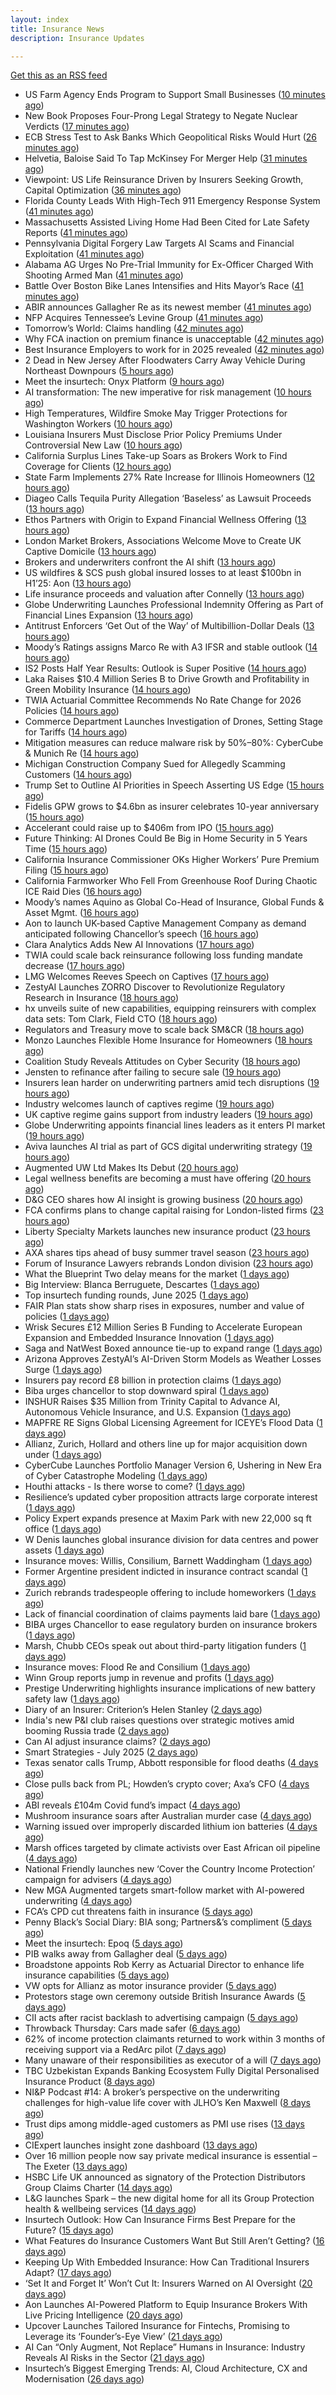 ```yaml
---
layout: index
title: Insurance News
description: Insurance Updates

---
```


[Get this as an RSS feed](/insurance.rss)

<!-- news_marker starts -->
- US Farm Agency Ends Program to Support Small Businesses ([10 minutes ago](https://www.insurancejournal.com/news/national/2025/07/16/831737.htm))
- New Book Proposes Four-Prong Legal Strategy to Negate Nuclear Verdicts ([17 minutes ago](https://www.insurancejournal.com/news/national/2025/07/16/831699.htm))
- ECB Stress Test to Ask Banks Which Geopolitical Risks Would Hurt ([26 minutes ago](https://www.insurancejournal.com/news/international/2025/07/16/831667.htm))
- Helvetia, Baloise Said To Tap McKinsey For Merger Help ([31 minutes ago](https://www.insurancejournal.com/news/international/2025/07/16/831778.htm))
- Viewpoint: US Life Reinsurance Driven by Insurers Seeking Growth, Capital Optimization ([36 minutes ago](https://www.insurancejournal.com/news/international/2025/07/16/831084.htm))
- Florida County Leads With High-Tech 911 Emergency Response System ([41 minutes ago](https://www.insurancejournal.com/news/southeast/2025/07/16/831650.htm))
- Massachusetts Assisted Living Home Had Been Cited for Late Safety Reports ([41 minutes ago](https://www.insurancejournal.com/news/east/2025/07/16/831828.htm))
- Pennsylvania Digital Forgery Law Targets AI Scams and Financial Exploitation ([41 minutes ago](https://www.insurancejournal.com/news/east/2025/07/16/830890.htm))
- Alabama AG Urges No Pre-Trial Immunity for Ex-Officer Charged With Shooting Armed Man ([41 minutes ago](https://www.insurancejournal.com/news/southeast/2025/07/16/831453.htm))
- Battle Over Boston Bike Lanes Intensifies and Hits Mayor’s Race ([41 minutes ago](https://www.insurancejournal.com/news/east/2025/07/16/831561.htm))
- ABIR announces Gallagher Re as its newest member ([41 minutes ago](https://www.reinsurancene.ws/abir-announces-gallagher-re-as-its-newest-member/))
- NFP Acquires Tennessee’s Levine Group ([41 minutes ago](https://www.insurancejournal.com/news/southeast/2025/07/16/831669.htm))
- Tomorrow’s World: Claims handling ([42 minutes ago](https://www.postonline.co.uk/claims/7958005/tomorrow%E2%80%99s-world-claims-handling))
- Why FCA inaction on premium finance is unacceptable ([42 minutes ago](https://www.postonline.co.uk/personal/7957875/why-fca-inaction-on-premium-finance-is-unacceptable))
- Best Insurance Employers to work for in 2025 revealed ([42 minutes ago](https://www.postonline.co.uk/personal/7957887/best-insurance-employers-to-work-for-in-2025-revealed))
- 2 Dead in New Jersey After Floodwaters Carry Away Vehicle During Northeast Downpours ([5 hours ago](https://www.insurancejournal.com/news/east/2025/07/15/831825.htm))
- Meet the insurtech: Onyx Platform ([9 hours ago](https://www.dig-in.com/news/meet-the-insurtech-onyx-platform))
- AI transformation: The new imperative for risk management ([10 hours ago](https://www.dig-in.com/opinion/ai-transformation-is-vital-for-risk-management))
- High Temperatures, Wildfire Smoke May Trigger Protections for Washington Workers ([10 hours ago](https://www.insurancejournal.com/news/west/2025/07/15/831772.htm))
- Louisiana Insurers Must Disclose Prior Policy Premiums Under Controversial New Law ([10 hours ago](https://www.insurancejournal.com/news/southcentral/2025/07/15/831755.htm))
- California Surplus Lines Take-up Soars as Brokers Work to Find Coverage for Clients ([12 hours ago](https://www.insurancejournal.com/news/west/2025/07/15/831751.htm))
- State Farm Implements 27% Rate Increase for Illinois Homeowners ([12 hours ago](https://www.insurancejournal.com/news/midwest/2025/07/15/831701.htm))
- Diageo Calls Tequila Purity Allegation ‘Baseless’ as Lawsuit Proceeds ([13 hours ago](https://www.insurancejournal.com/news/national/2025/07/15/831736.htm))
- Ethos Partners with Origin to Expand Financial Wellness Offering ([13 hours ago](https://www.insurtechinsights.com/ethos-partners-with-origin-to-expand-financial-wellness-offering/))
- London Market Brokers, Associations Welcome Move to Create UK Captive Domicile ([13 hours ago](https://www.insurancejournal.com/news/international/2025/07/15/831712.htm))
- Brokers and underwriters confront the AI shift ([13 hours ago](https://www.insurancebusinessmag.com/uk/news/technology/brokers-and-underwriters-confront-the-ai-shift-542633.aspx))
- US wildfires & SCS push global insured losses to at least $100bn in H1’25: Aon ([13 hours ago](https://www.reinsurancene.ws/us-wildfires-scs-push-global-insured-losses-to-at-least-100bn-in-h125-aon/))
- Life insurance proceeds and valuation after Connelly ([13 hours ago](https://www.dig-in.com/opinion/redemptions-and-reality-life-insurance-proceeds-and-valuation-after-connelly))
- Globe Underwriting Launches Professional Indemnity Offering as Part of Financial Lines Expansion ([13 hours ago](https://www.insurtechinsights.com/globe-underwriting-launches-professional-indemnity-offering-as-part-of-financial-lines-expansion/))
- Antitrust Enforcers ‘Get Out of the Way’ of Multibillion-Dollar Deals ([13 hours ago](https://www.insurancejournal.com/news/national/2025/07/15/831704.htm))
- Moody’s Ratings assigns Marco Re with A3 IFSR and stable outlook ([14 hours ago](https://www.reinsurancene.ws/moodys-ratings-assigns-marco-re-with-a3-ifsr-and-stable-outlook/))
- IS2 Posts Half Year Results: Outlook is Super Positive ([14 hours ago](https://insurance-edge.net/2025/07/15/is2-posts-half-year-results-outlook-is-super-positive/))
- Laka Raises $10.4 Million Series B to Drive Growth and Profitability in Green Mobility Insurance ([14 hours ago](https://www.insurtechinsights.com/laka-raises-10-4-million-series-b-to-drive-growth-and-profitability-in-green-mobility-insurance/))
- TWIA Actuarial Committee Recommends No Rate Change for 2026 Policies ([14 hours ago](https://www.insurancejournal.com/news/southcentral/2025/07/15/831577.htm))
- Commerce Department Launches Investigation of Drones, Setting Stage for Tariffs ([14 hours ago](https://www.insurancejournal.com/news/national/2025/07/15/831688.htm))
- Mitigation measures can reduce malware risk by 50%–80%: CyberCube & Munich Re ([14 hours ago](https://www.reinsurancene.ws/mitigation-measures-can-reduce-malware-risk-by-50-80-cybercube-munich-re/))
- Michigan Construction Company Sued for Allegedly Scamming Customers ([14 hours ago](https://www.insurancejournal.com/news/midwest/2025/07/15/831685.htm))
- Trump Set to Outline AI Priorities in Speech Asserting US Edge ([15 hours ago](https://www.insurancejournal.com/news/national/2025/07/15/831678.htm))
- Fidelis GPW grows to $4.6bn as insurer celebrates 10-year anniversary ([15 hours ago](https://www.reinsurancene.ws/fidelis-gpw-grows-to-4-6bn-as-insurer-celebrates-10-year-anniversary/))
- Accelerant could raise up to $406m from IPO ([15 hours ago](https://www.reinsurancene.ws/accelerant-could-raise-up-to-406m-from-ipo/))
- Future Thinking: AI Drones Could Be Big in Home Security in 5 Years Time ([15 hours ago](https://insurance-edge.net/2025/07/15/future-thinking-ai-drones-could-be-big-in-home-security-in-5-years-time/))
- California Insurance Commissioner OKs Higher Workers’ Pure Premium Filing ([15 hours ago](https://www.insurancejournal.com/news/west/2025/07/15/831676.htm))
- California Farmworker Who Fell From Greenhouse Roof During Chaotic ICE Raid Dies ([16 hours ago](https://www.insurancejournal.com/news/west/2025/07/15/831465.htm))
- Moody’s names Aquino as Global Co-Head of Insurance, Global Funds & Asset Mgmt. ([16 hours ago](https://www.reinsurancene.ws/moodys-names-aquino-as-global-co-head-of-insurance-global-funds-asset-mgmt/))
- Aon to launch UK-based Captive Management Company as demand anticipated following Chancellor’s speech ([16 hours ago](https://www.reinsurancene.ws/aon-to-launch-uk-based-captive-management-company-as-demand-anticipated-following-chancellors-speech/))
- Clara Analytics Adds New AI Innovations ([17 hours ago](https://insurance-edge.net/2025/07/15/clara-analytics-adds-new-ai-innovations/))
- TWIA could scale back reinsurance following loss funding mandate decrease ([17 hours ago](https://www.reinsurancene.ws/twia-could-scale-back-reinsurance-following-loss-funding-mandate-decrease/))
- LMG Welcomes Reeves Speech on Captives ([17 hours ago](https://insurance-edge.net/2025/07/15/lmg-welcomes-reeves-speech-on-captives/))
- ZestyAI Launches ZORRO Discover to Revolutionize Regulatory Research in Insurance ([18 hours ago](https://www.insurtechinsights.com/zestyai-launches-zorro-discover-to-revolutionize-regulatory-research-in-insurance/))
- hx unveils suite of new capabilities, equipping reinsurers with complex data sets: Tom Clark, Field CTO ([18 hours ago](https://www.reinsurancene.ws/hx-unveils-suite-of-new-capabilities-equipping-reinsurers-with-complex-data-sets-tom-clark-field-cto/))
- Regulators and Treasury move to scale back SM&CR ([18 hours ago](https://www.postonline.co.uk/regulation/7958140/regulators-and-treasury-move-to-scale-back-smcr))
- Monzo Launches Flexible Home Insurance for Homeowners ([18 hours ago](https://www.insurtechinsights.com/monzo-launches-flexible-home-insurance-for-homeowners/))
- Coalition Study Reveals Attitudes on Cyber Security ([18 hours ago](https://insurance-edge.net/2025/07/15/coalition-study-reveals-attitudes-on-cyber-security/))
- Jensten to refinance after failing to secure sale ([19 hours ago](https://www.postonline.co.uk/news/7958135/jensten-to-refinance-after-failing-to-secure-sale))
- Insurers lean harder on underwriting partners amid tech disruptions ([19 hours ago](https://www.insurancebusinessmag.com/uk/news/technology/insurers-lean-harder-on-underwriting-partners-amid-tech-disruptions-542562.aspx))
- Industry welcomes launch of captives regime ([19 hours ago](https://www.postonline.co.uk/news/7958138/industry-welcomes-launch-of-captives-regime))
- UK captive regime gains support from industry leaders ([19 hours ago](https://www.insurancebusinessmag.com/uk/news/breaking-news/uk-captive-regime-gains-support-from-industry-leaders-542556.aspx))
- Globe Underwriting appoints financial lines leaders as it enters PI market ([19 hours ago](https://www.insurancebusinessmag.com/uk/news/professional-liability/globe-underwriting-appoints-financial-lines-leaders-as-it-enters-pi-market-542553.aspx))
- Aviva launches AI trial as part of GCS digital underwriting strategy ([19 hours ago](https://www.insurancebusinessmag.com/uk/news/technology/aviva-launches-ai-trial-as-part-of-gcs-digital-underwriting-strategy-542551.aspx))
- Augmented UW Ltd Makes Its Debut ([20 hours ago](https://insurance-edge.net/2025/07/15/augmented-uw-ltd-makes-its-debut/))
- Legal wellness benefits are becoming a must have offering ([20 hours ago](https://www.dig-in.com/opinion/legal-wellness-benefits-are-becoming-a-must-have-offering))
- D&G CEO shares how AI insight is growing business ([20 hours ago](https://www.postonline.co.uk/personal/7958136/dg-ceo-shares-how-ai-insight-is-growing-business))
- FCA confirms plans to change capital raising for London-listed firms ([23 hours ago](https://www.insurancebusinessmag.com/uk/news/breaking-news/fca-confirms-plans-to-change-capital-raising-for-londonlisted-firms-542543.aspx))
- Liberty Specialty Markets launches new insurance product ([23 hours ago](https://www.insurancebusinessmag.com/uk/news/professional-liability/liberty-specialty-markets-launches-new-insurance-product-542541.aspx))
- AXA shares tips ahead of busy summer travel season ([23 hours ago](https://www.insurancebusinessmag.com/uk/news/auto-motor/axa-shares-tips-ahead-of-busy-summer-travel-season-542540.aspx))
- Forum of Insurance Lawyers rebrands London division ([23 hours ago](https://www.insurancebusinessmag.com/uk/news/breaking-news/forum-of-insurance-lawyers-rebrands-london-division-542539.aspx))
- What the Blueprint Two delay means for the market ([1 days ago](https://www.postonline.co.uk/lloyd%E2%80%99slondon/7958116/what-the-blueprint-two-delay-means%C2%A0for-the-market))
- Big Interview: Blanca Berruguete, Descartes ([1 days ago](https://www.postonline.co.uk/commercial/7957897/big-interview-blanca-berruguete-descartes))
- Top insurtech funding rounds, June 2025 ([1 days ago](https://www.dig-in.com/list/top-insurtech-funding-rounds-june-2025))
- FAIR Plan stats show sharp rises in exposures, number and value of policies ([1 days ago](https://www.dig-in.com/news/california-fair-plan-exposures-and-policies-rise-sharply))
- Wrisk Secures £12 Million Series B Funding to Accelerate European Expansion and Embedded Insurance Innovation ([1 days ago](https://www.insurtechinsights.com/wrisk-secures-12-million-series-b-funding-to-accelerate-european-expansion-and-embedded-insurance-innovation/))
- Saga and NatWest Boxed announce tie-up to expand range ([1 days ago](https://www.postonline.co.uk/personal/7958133/saga-and-natwest-boxed-tie-up-to-expand-range))
- Arizona Approves ZestyAI’s AI-Driven Storm Models as Weather Losses Surge ([1 days ago](https://www.insurtechinsights.com/arizona-approves-zestyais-ai-driven-storm-models-as-weather-losses-surge/))
- Insurers pay record £8 billion in protection claims ([1 days ago](https://www.insurancebusinessmag.com/uk/news/life-insurance/insurers-pay-record-8-billion-in-protection-claims-542469.aspx))
- Biba urges chancellor to stop downward spiral ([1 days ago](https://www.postonline.co.uk/news/7958131/biba-urges-chancellor-to-stop-downward-spiral))
- INSHUR Raises $35 Million from Trinity Capital to Advance AI, Autonomous Vehicle Insurance, and U.S. Expansion ([1 days ago](https://www.insurtechinsights.com/inshur-raises-35-million-from-trinity-capital-to-advance-ai-autonomous-vehicle-insurance-and-u-s-expansion/))
- MAPFRE RE Signs Global Licensing Agreement for ICEYE’s Flood Data ([1 days ago](https://www.insurtechinsights.com/mapfre-re-signs-global-licensing-agreement-for-iceyes-flood-data/))
- Allianz, Zurich, Hollard and others line up for major acquisition down under ([1 days ago](https://www.insurancebusinessmag.com/uk/news/travel/allianz-zurich-hollard-and-others-line-up-for-major-acquisition-down-under-542379.aspx))
- CyberCube Launches Portfolio Manager Version 6, Ushering in New Era of Cyber Catastrophe Modeling ([1 days ago](https://www.insurtechinsights.com/cybercube-launches-portfolio-manager-version-6-ushering-in-new-era-of-cyber-catastrophe-modeling/))
- Houthi attacks - Is there worse to come? ([1 days ago](https://www.insurancebusinessmag.com/uk/news/marine/houthi-attacks--is-there-worse-to-come-542346.aspx))
- Resilience’s updated cyber proposition attracts large corporate interest ([1 days ago](https://www.postonline.co.uk/commercial/7958128/resilience%E2%80%99s-updated-cyber-proposition-attracts-large-corporate-interest))
- Policy Expert expands presence at Maxim Park with new 22,000 sq ft office ([1 days ago](https://www.insurancebusinessmag.com/uk/news/breaking-news/policy-expert-expands-presence-at-maxim-park-with-new-22000-sq-ft-office-542417.aspx))
- W Denis launches global insurance division for data centres and power assets ([1 days ago](https://www.insurancebusinessmag.com/uk/news/breaking-news/w-denis-launches-global-insurance-division-for-data-centres-and-power-assets-542423.aspx))
- Insurance moves: Willis, Consilium, Barnett Waddingham ([1 days ago](https://www.insurancebusinessmag.com/uk/news/breaking-news/insurance-moves-willis-consilium-barnett-waddingham-542428.aspx))
- Former Argentine president indicted in insurance contract scandal ([1 days ago](https://www.insurancebusinessmag.com/uk/news/breaking-news/former-argentine-president-indicted-in-insurance-contract-scandal-542431.aspx))
- Zurich rebrands tradespeople offering to include homeworkers ([1 days ago](https://www.postonline.co.uk/broker/7958125/zurich-rebrands-tradespeople-offering-to-include-homeworkers))
- Lack of financial coordination of claims payments laid bare ([1 days ago](https://www.postonline.co.uk/claims/7957912/lack-of-financial-coordination-of-claims-payments-laid-bare))
- BIBA urges Chancellor to ease regulatory burden on insurance brokers ([1 days ago](https://www.insurancebusinessmag.com/uk/news/breaking-news/biba-urges-chancellor-to-ease-regulatory-burden-on-insurance-brokers-542406.aspx))
- Marsh, Chubb CEOs speak out about third-party litigation funders ([1 days ago](https://www.insurancebusinessmag.com/uk/news/breaking-news/marsh-chubb-ceos-speak-out-about-thirdparty-litigation-funders-542400.aspx))
- Insurance moves: Flood Re and Consilium ([1 days ago](https://www.insurancebusinessmag.com/uk/news/breaking-news/insurance-moves-flood-re-and-consilium-542399.aspx))
- Winn Group reports jump in revenue and profits ([1 days ago](https://www.insurancebusinessmag.com/uk/news/breaking-news/winn-group-reports-jump-in-revenue-and-profits-542398.aspx))
- Prestige Underwriting highlights insurance implications of new battery safety law ([1 days ago](https://www.insurancebusinessmag.com/uk/news/breaking-news/prestige-underwriting-highlights-insurance-implications-of-new-battery-safety-law-542397.aspx))
- Diary of an Insurer: Criterion’s Helen Stanley ([2 days ago](https://www.postonline.co.uk/claims/7957595/diary-of-an-insurer-criterion%E2%80%99s-helen-stanley))
- India's new P&I club raises questions over strategic motives amid booming Russia trade ([2 days ago](https://www.insurancebusinessmag.com/uk/news/breaking-news/indias-new-pandi-club-raises-questions-over-strategic-motives-amid-booming-russia-trade-542371.aspx))
- Can AI adjust insurance claims? ([2 days ago](https://www.dig-in.com/news/can-ai-adjust-insurance-claims))
- Smart Strategies - July 2025 ([2 days ago](https://www.dig-in.com/news/smart-strategies-for-insurers))
- Texas senator calls Trump, Abbott responsible for flood deaths ([4 days ago](https://www.dig-in.com/news/texas-senator-trump-abbott-responsible-for-flood-deaths))
- Close pulls back from PL; Howden’s crypto cover; Axa’s CFO ([4 days ago](https://www.postonline.co.uk/news/7958102/close-pulls-back-from-pl-howden%E2%80%99s-crypto-cover-axa%E2%80%99s-cfo))
- ABI reveals £104m Covid fund’s impact ([4 days ago](https://www.postonline.co.uk/news/7958126/abi-reveals-%C2%A3104m-covid-fund%E2%80%99s-impact))
- Mushroom insurance soars after Australian murder case ([4 days ago](https://www.insurancebusinessmag.com/uk/news/breaking-news/mushroom-insurance-soars-after-australian-murder-case-542271.aspx))
- Warning issued over improperly discarded lithium ion batteries ([4 days ago](https://www.postonline.co.uk/news/7958099/warning-issued-over-improperly-discarded-lithium-ion-batteries))
- Marsh offices targeted by climate activists over East African oil pipeline ([4 days ago](https://www.insurancebusinessmag.com/uk/news/breaking-news/marsh-offices-targeted-by-climate-activists-over-east-african-oil-pipeline-542249.aspx))
- National Friendly launches new ‘Cover the Country Income Protection’ campaign for advisers ([4 days ago](https://ifamagazine.com/national-friendly-launches-new-cover-the-country-income-protection-campaign-for-advisers/))
- New MGA Augmented targets smart-follow market with AI-powered underwriting ([4 days ago](https://www.insurancebusinessmag.com/uk/news/technology/new-mga-augmented-targets-smartfollow-market-with-aipowered-underwriting-542247.aspx))
- FCA’s CPD cut threatens faith in insurance ([5 days ago](https://www.postonline.co.uk/regulation/7958098/fca%E2%80%99s-cpd-cut-threatens-faith-in-insurance))
- Penny Black’s Social Diary: BIA song; Partners&’s compliment ([5 days ago](https://www.postonline.co.uk/people/7957919/penny-black%E2%80%99s-social-diary-bia-song-partners%E2%80%99s-compliment))
- Meet the insurtech: Epoq ([5 days ago](https://www.dig-in.com/news/meet-the-insurtech-epoq))
- PIB walks away from Gallagher deal ([5 days ago](https://www.postonline.co.uk/news/7958117/pib-walks-away-from-gallagher-deal))
- Broadstone appoints Rob Kerry as Actuarial Director to enhance life insurance capabilities ([5 days ago](https://ifamagazine.com/broadstone-appoints-rob-kerry-as-actuarial-director-to-enhance-life-insurance-capabilities/))
- VW opts for Allianz as motor insurance provider ([5 days ago](https://www.postonline.co.uk/personal/7958114/vw-opts-for-allianz-as-motor-insurance-provider))
- Protestors stage own ceremony outside British Insurance Awards ([5 days ago](https://www.postonline.co.uk/news/7958112/protestors-stage-own-ceremony-outside-british-insurance-awards))
- CII acts after racist backlash to advertising campaign ([5 days ago](https://www.postonline.co.uk/news/7958113/cii-acts-after-racist-backlash-to-advertising-campaign))
- Throwback Thursday: Cars made safer ([6 days ago](https://www.postonline.co.uk/personal/7956734/throwback-thursday-cars-made-safer))
- 62% of income protection claimants returned to work within 3 months of receiving support via a RedArc pilot ([7 days ago](https://ifamagazine.com/62-of-income-protection-claimants-returned-to-work-within-3-months-of-receiving-support-via-a-redarc-pilot/))
- Many unaware of their responsibilities as executor of a will ([7 days ago](https://ifamagazine.com/many-unaware-of-their-responsibilities-as-executor-of-a-will/))
- TBC Uzbekistan Expands Banking Ecosystem Fully Digital Personalised Insurance Product ([8 days ago](https://thefintechtimes.com/tbc-uzbekistan-launches-fully-digital-personalised-insurance-product/))
- NI&P Podcast #14: A broker’s perspective on the underwriting challenges for high-value life cover with JLHO’s Ken Maxwell ([8 days ago](https://ifamagazine.com/nip-podcast-14-a-brokers-perspective-on-the-underwriting-challenges-for-high-value-life-cover-with-jlhos-ken-maxwell/))
- Trust dips among middle-aged customers as PMI use rises ([13 days ago](https://ifamagazine.com/trust-dips-among-middle-aged-customers-as-pmi-use-rises/))
- CIExpert launches insight zone dashboard ([13 days ago](https://ifamagazine.com/ciexpert-launches-insight-zone-dashboard/))
- Over 16 million people now say private medical insurance is essential – The Exeter ([13 days ago](https://ifamagazine.com/over-16-million-people-now-say-private-medical-insurance-is-essential-the-exeter/))
- HSBC Life UK announced as signatory of the Protection Distributors Group Claims Charter ([14 days ago](https://ifamagazine.com/hsbc-life-uk-announced-as-signatory-of-the-protection-distributors-group-claims-charter/))
- L&G launches Spark – the new digital home for all its Group Protection health & wellbeing services ([14 days ago](https://ifamagazine.com/lg-launches-spark-the-new-digital-home-for-all-its-group-protection-health-wellbeing-services/))
- Insurtech Outlook: How Can Insurance Firms Best Prepare for the Future? ([15 days ago](https://thefintechtimes.com/insurtech-outlook-how-can-insurance-firms-best-prepare-for-the-future/))
- What Features do Insurance Customers Want But Still Aren’t Getting? ([16 days ago](https://thefintechtimes.com/what-features-do-insurance-customers-want-but-still-arent-getting/))
- Keeping Up With Embedded Insurance: How Can Traditional Insurers Adapt? ([17 days ago](https://thefintechtimes.com/keeping-up-with-embedded-insurance-how-can-traditional-insurers-adapt/))
- ‘Set It and Forget It’ Won’t Cut It: Insurers Warned on AI Oversight ([20 days ago](https://thefintechtimes.com/set-it-and-forget-it-wont-cut-it-insurers-warned-on-ai-oversight/))
- Aon Launches AI-Powered Platform to Equip Insurance Brokers With Live Pricing Intelligence ([20 days ago](https://thefintechtimes.com/aon-launches-ai-powered-platform-to-equip-insurance-brokers-with-live-pricing-intelligence/))
- Upcover Launches Tailored Insurance for Fintechs, Promising to Leverage its ‘Founder’s-Eye View’ ([21 days ago](https://thefintechtimes.com/upcover-launches-tailored-insurance-for-fintechs-promising-to-leverage-its-founders-eye-view/))
- AI Can “Only Augment, Not Replace” Humans in Insurance: Industry Reveals AI Risks in the Sector ([21 days ago](https://thefintechtimes.com/ai-can-only-augment-not-replace-humans-in-insurance-industry-reveals-ai-risks-in-the-sector/))
- Insurtech’s Biggest Emerging Trends: AI, Cloud Architecture, CX and Modernisation ([26 days ago](https://thefintechtimes.com/insurtech-biggest-emerging-trends-ai-cloud-architecture-cx-and-data/))

<!-- news_marker ends -->
